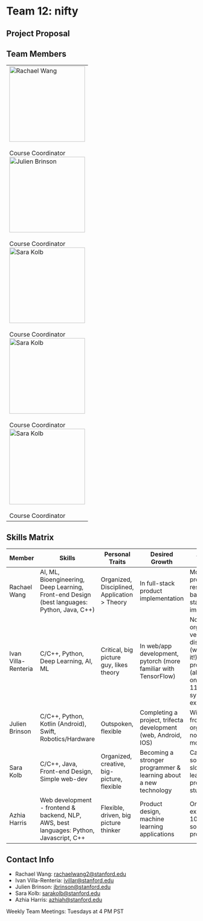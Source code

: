 # Team 12: nifty

## Project Proposal 

## Team Members


<div class="cas">
  <table>
    <tr>
      <td>
        <div class="photos"><div><img src="https://github.com/StanfordCS194/Team12/blob/main/Rachael%20Wang.jpg" alt="Rachael Wang" width="200" align="justify" title="Rachael Wang"></div><div><br>Course Coordinator<br/></div></div>
        <div class="photos"><div><img src="https://github.com/StanfordCS194/Team12/blob/main/Julien%20Brinson.jpg" alt="Julien Brinson" title= "Julien Brinson" width="200" align="justify"></div><div><br>Course Coordinator<br/></div></div>
        <div class="photos"><div><img src="https://github.com/StanfordCS194/Team12/blob/main/Sara%20Kolb.JPG" alt="Sara Kolb" width="200" align="justify"></div><div><br/>Course Coordinator<br/></div></div>
        <div class="photos"><div><img src="https://github.com/StanfordCS194/Team12/blob/main/Sara%20Kolb.JPG" alt="Sara Kolb" width="200" align="justify"></div><div><br/>Course Coordinator<br/></div></div>
        <div class="photos"><div><img src="https://github.com/StanfordCS194/Team12/blob/main/Sara%20Kolb.JPG" alt="Sara Kolb" width="200" align="justify"></div><div><br/>Course Coordinator<br/></div></div>

   </td>
   </tr>
  </table>
</div>


## Skills Matrix


Member  | Skills  | Personal Traits |  Desired Growth  | Weakness 
--------|---------|-----------------|------------------|---------
Rachael Wang|AI, ML, Bioengineering, Deep Learning, Front-end Design (best languages: Python, Java, C++)|Organized, Disciplined, Application > Theory |In full-stack product implementation | Most previous projects are research based, full-stack implementation
Ivan Villa-Renteria|C/C++, Python, Deep Learning, AI, ML| Critical, big picture guy, likes theory|In web/app development, pytorch (more familiar with TensorFlow)|Not very organized, not very disciplined (working on it!), very big on procrastination (also working on it), 107 & 110 only systems experience
Julien Brinson| C/C++, Python, Kotlin (Android), Swift, Robotics/Hardware|Outspoken, flexible|Completing a project, trifecta development (web, Android, IOS)|Wildly swing from very organized to not. Ditto for motivation. 
Sara Kolb|C/C++, Java, Front-end Design, Simple web-dev |Organized, creative, big-picture, flexible| Becoming a stronger programmer & learning about a new technology|Can sometimes be slow at learning new programming stuff
Azhia Harris|Web development - frontend & backend, NLP, AWS, best languages: Python, Javascript, C++|Flexible, driven, big picture thinker |Product design, machine learning applications|Only systems experience is 107 & 110, sometimes can procrastinate

## Contact Info

* Rachael Wang: rachaelwang2@stanford.edu
* Ivan Villa-Renteria: ivillar@stanford.edu 
* Julien Brinson: jbrinson@stanford.edu 
* Sara Kolb: sarakolb@stanford.edu 
* Azhia Harris: azhiah@stanford.edu

Weekly Team Meetings: Tuesdays at 4 PM PST
